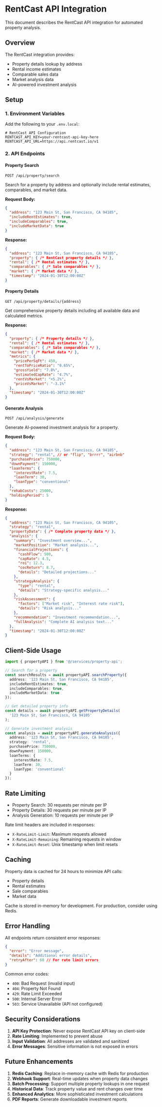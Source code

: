 # RentCast API Integration

This document describes the RentCast API integration for automated property analysis.

## Overview

The RentCast integration provides:
- Property details lookup by address
- Rental income estimates
- Comparable sales data
- Market analysis data
- AI-powered investment analysis

## Setup

### 1. Environment Variables

Add the following to your `.env.local`:

```env
# RentCast API Configuration
RENTCAST_API_KEY=your-rentcast-api-key-here
RENTCAST_API_URL=https://api.rentcast.io/v1
```

### 2. API Endpoints

#### Property Search
```
POST /api/property/search
```

Search for a property by address and optionally include rental estimates, comparables, and market data.

**Request Body:**
```json
{
  "address": "123 Main St, San Francisco, CA 94105",
  "includeRentEstimates": true,
  "includeComparables": true,
  "includeMarketData": true
}
```

**Response:**
```json
{
  "address": "123 Main St, San Francisco, CA 94105",
  "property": { /* RentCast property details */ },
  "rental": { /* Rental estimates */ },
  "comparables": { /* Sale comparables */ },
  "market": { /* Market data */ },
  "timestamp": "2024-01-30T12:00:00Z"
}
```

#### Property Details
```
GET /api/property/details/{address}
```

Get comprehensive property details including all available data and calculated metrics.

**Response:**
```json
{
  "property": { /* Property details */ },
  "rental": { /* Rental estimates */ },
  "comparables": { /* Sale comparables */ },
  "market": { /* Market data */ },
  "metrics": {
    "pricePerSqFt": 450,
    "rentToPriceRatio": "0.65%",
    "grossYield": "7.8%",
    "estimatedCapRate": "4.7%",
    "rentVsMarket": "+5.2%",
    "priceVsMarket": "-3.1%"
  },
  "timestamp": "2024-01-30T12:00:00Z"
}
```

#### Generate Analysis
```
POST /api/analysis/generate
```

Generate AI-powered investment analysis for a property.

**Request Body:**
```json
{
  "address": "123 Main St, San Francisco, CA 94105",
  "strategy": "rental", // or "flip", "brrrr", "airbnb"
  "purchasePrice": 750000,
  "downPayment": 150000,
  "loanTerms": {
    "interestRate": 7.5,
    "loanTerm": 30,
    "loanType": "conventional"
  },
  "rehabCosts": 25000,
  "holdingPeriod": 5
}
```

**Response:**
```json
{
  "address": "123 Main St, San Francisco, CA 94105",
  "strategy": "rental",
  "propertyData": { /* Complete property data */ },
  "analysis": {
    "summary": "Investment overview...",
    "marketPosition": "Market analysis...",
    "financialProjections": {
      "cashFlow": 500,
      "capRate": 4.5,
      "roi": 12.3,
      "cocReturn": 8.7,
      "details": "Detailed projections..."
    },
    "strategyAnalysis": {
      "type": "rental",
      "details": "Strategy-specific analysis..."
    },
    "riskAssessment": {
      "factors": ["Market risk", "Interest rate risk"],
      "details": "Risk analysis..."
    },
    "recommendation": "Investment recommendation...",
    "fullAnalysis": "Complete AI analysis text..."
  },
  "timestamp": "2024-01-30T12:00:00Z"
}
```

## Client-Side Usage

```typescript
import { propertyAPI } from '@/services/property-api';

// Search for a property
const searchResults = await propertyAPI.searchProperty({
  address: '123 Main St, San Francisco, CA 94105',
  includeRentEstimates: true,
  includeComparables: true,
  includeMarketData: true
});

// Get detailed property info
const details = await propertyAPI.getPropertyDetails(
  '123 Main St, San Francisco, CA 94105'
);

// Generate investment analysis
const analysis = await propertyAPI.generateAnalysis({
  address: '123 Main St, San Francisco, CA 94105',
  strategy: 'rental',
  purchasePrice: 750000,
  downPayment: 150000,
  loanTerms: {
    interestRate: 7.5,
    loanTerm: 30,
    loanType: 'conventional'
  }
});
```

## Rate Limiting

- Property Search: 30 requests per minute per IP
- Property Details: 30 requests per minute per IP  
- Analysis Generation: 10 requests per minute per IP

Rate limit headers are included in responses:
- `X-RateLimit-Limit`: Maximum requests allowed
- `X-RateLimit-Remaining`: Remaining requests in window
- `X-RateLimit-Reset`: Unix timestamp when limit resets

## Caching

Property data is cached for 24 hours to minimize API calls:
- Property details
- Rental estimates
- Sale comparables
- Market data

Cache is stored in-memory for development. For production, consider using Redis.

## Error Handling

All endpoints return consistent error responses:

```json
{
  "error": "Error message",
  "details": "Additional error details",
  "retryAfter": 60 // For rate limit errors
}
```

Common error codes:
- `400`: Bad Request (invalid input)
- `404`: Property Not Found
- `429`: Rate Limit Exceeded
- `500`: Internal Server Error
- `503`: Service Unavailable (API not configured)

## Security Considerations

1. **API Key Protection**: Never expose RentCast API key on client-side
2. **Rate Limiting**: Implemented to prevent abuse
3. **Input Validation**: All addresses are validated and sanitized
4. **Error Messages**: Sensitive information is not exposed in errors

## Future Enhancements

1. **Redis Caching**: Replace in-memory cache with Redis for production
2. **Webhook Support**: Real-time updates when property data changes
3. **Batch Processing**: Support multiple property lookups in one request
4. **Historical Data**: Track property value and rent changes over time
5. **Enhanced Analytics**: More sophisticated investment calculations
6. **PDF Reports**: Generate downloadable investment reports